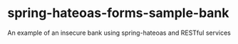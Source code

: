 # spring-hateoas-forms-sample-bank
An example of an insecure bank using spring-hateoas and RESTful services
